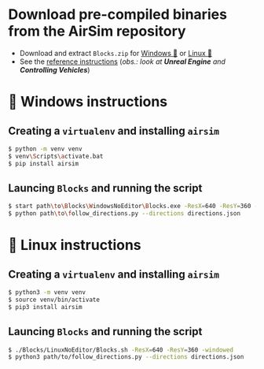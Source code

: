 # Download pre-compiled binaries from the AirSim repository
- Download and extract `Blocks.zip` for [Windows 🍷](https://github.com/microsoft/AirSim/releases/tag/v1.4.0-windows) or [Linux 🐧](https://github.com/microsoft/AirSim/releases/tag/v1.4.0-linux)
- See the [reference instructions](https://github.com/microsoft/AirSim/blob/master/docs/use_precompiled.md) (*obs.: look at **Unreal Engine** and **Controlling Vehicles***)

# 🍷 Windows instructions
## Creating a `virtualenv` and installing `airsim`
```bash
$ python -m venv venv
$ venv\Scripts\activate.bat
$ pip install airsim
```
## Launcing `Blocks` and running the script
```bash
$ start path\to\Blocks\WindowsNoEditor\Blocks.exe -ResX=640 -ResY=360 -windowed
$ python path\to\follow_directions.py --directions directions.json
```

# 🐧 Linux instructions
## Creating a `virtualenv` and installing `airsim`
```bash
$ python3 -m venv venv
$ source venv/bin/activate
$ pip3 install airsim
```
## Launcing `Blocks` and running the script
```bash
$ ./Blocks/LinuxNoEditor/Blocks.sh -ResX=640 -ResY=360 -windowed
$ python3 path/to/follow_directions.py --directions directions.json
```
